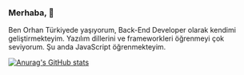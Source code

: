 ### Merhaba, 👋

Ben Orhan Türkiyede yaşıyorum, Back-End Developer olarak kendimi geliştirmekteyim. Yazılım dillerini ve frameworkleri öğrenmeyi çok seviyorum. Şu anda JavaScript öğrenmekteyim.

[![Anurag's GitHub stats](https://github-readme-stats.vercel.app/api?username=Orhan32)](https://github.com/anuraghazra/github-readme-stats)
